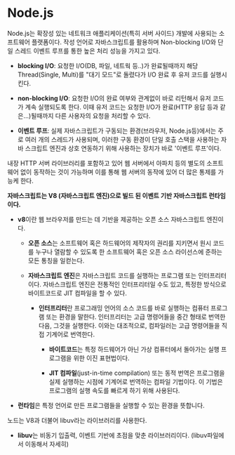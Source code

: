 Node.js
=

Node.js는 확장성 있는 네트워크 애플리케이션(특히 서버 사이드) 개발에 사용되는 소프트웨어 플랫폼이다. 작성 언어로 자바스크립트를 활용하며 Non-blocking I/O와 단일 스레드 이벤트 루프를 통한 높은 처리 성능을 가지고 있다.

* **blocking I/O**: 요청한 I/O(DB, 파일, 네트웍 등..)가 완료될때까지 해당 Thread(Single, Multi)를 "대기 모드"로 돌렸다가 I/O 완료 후 유저 코드를 실행시킨다.

* **non-blocking I/O**: 요청한 I/O의 완료 여부와 관계없이 바로 리턴해서 유저 코드가 계속 실행되도록 한다. 이때 유저 코드는 요청한 I/O가 완료(HTTP 응답 등과 같은...)될때까지 다른 사용자의 요청을 처리할 수 있다.

* **이벤트 루프**: 실제 자바스크립트가 구동되는 환경(브라우저, Node.js등)에서는 주로 여러 개의 스레드가 사용되며, 이러한 구동 환경이 단일 호출 스택을 사용하는 자바 스크립트 엔진과 상호 연동하기 위해 사용하는 장치가 바로 '이벤트 루프'이다.

내장 HTTP 서버 라이브러리를 포함하고 있어 웹 서버에서 아파치 등의 별도의 소프트웨어 없이 동작하는 것이 가능하며 이를 통해 웹 서버의 동작에 있어 더 많은 통제를 가능케 한다.

**자바스크립트는 V8 (자바스크립트 엔진)으로 빌드 된 이벤트 기반 자바스크립트 런타임이다.**

* **v8**이란 웹 브라우저를 만드는 데 기반을 제공하는 오픈 소스 자바스크립트 엔진이다.

    * **오픈 소스**는 소프트웨어 혹은 하드웨어의 제작자의 권리를 지키면서 원시 코드를 누구나 열람할 수 있도록 한 소프트웨어 혹은 오픈 소스 라이선스에 준하는 모든 통칭을 일컫는다.

    * **자바스크립트 엔진**은 자바스크립트 코드를 실행하는 프로그램 또는 인터프리터이다. 자바스크립트 엔진은 전통적인 인터프리터일 수도 있고, 특정한 방식으로 바이트코드로 JIT 컴파일을 할 수 있다.

        * **인터프리터**란 프로그래밍 언어의 소스 코드를 바로 실행하는 컴퓨터 프로그램 또는 환경을 말한다. 인터프리터는 고급 명령어들을 중간 형태로 번역한 다음, 그것을 실행한다. 이와는 대조적으로, 컴파일러는 고급 명령어들을 직접 기계어로 번역한다.

            * **바이트코드**는 특정 하드웨어가 아닌 가상 컴퓨터에서 돌아가는 실행 프로그램을 위한 이진 표현법이다.

            * **JIT 컴파일**(just-in-time compilation) 또는 동적 번역은 프로그램을 실제 실행하는 시점에 기계어로 번역하는 컴파일 기법이다. 이 기법은 프로그램의 실행 속도를 빠르게 하기 위해 사용된다.

* **런타임**은 특정 언어로 만든 프로그램들을 실행할 수 있는 환경을 뜻합니다.


노드는 V8과 더불어 libuv라는 라이브러리를 사용한다.

* **libuv**는 비동기 입출력, 이벤트 기반에 초점을 맞춘 라이브러리이다. (libuv파일에서 이동해서 자세히)

